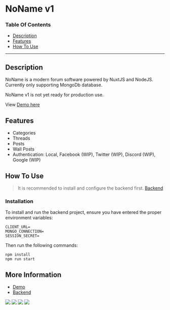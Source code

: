 # NoName v1


### Table Of Contents
- [Description](#description)
- [Features](#features)
- [How To Use](#how-to-use)

---

## Description
NoName is a modern forum software powered by NuxtJS and NodeJS. Currently only supporting MongoDb database.

NoName v1 is not yet ready for production use.

View [Demo here](https://thenoname.herokuapp.com)


## Features
- Categories
- Threads
- Posts
- Wall Posts
- Authentication: Local, Facebook (WIP), Twitter (WIP), Discord (WIP), Google (WIP)

## How To Use
> It is recommended to install and configure the backend first. [Backend](https://github.com/Savvy/noname-backend)

### Installation
To install and run the backend project, ensure you have entered the proper environment variables:

```
CLIENT_URL=
MONGO_CONNECTION=
SESSION_SECRET=
```

Then run the following commands:
```
npm install
npm run start
```


## More Information
- [Demo](https://thenoname.herokuapp.com)
- [Backend](https://github.com/Savvy/noname-backend)

[![](https://i.imgur.com/gp00w0H.png)](https://i.imgur.com/gp00w0H.png)
[![](https://i.imgur.com/2Y7IGvB.png)](https://i.imgur.com/2Y7IGvB.png)
[![](https://i.imgur.com/5aoywlZ.png)](https://i.imgur.com/5aoywlZ.png)
[![](https://i.imgur.com/EeI5ufW.png)](https://i.imgur.com/EeI5ufW.png)
